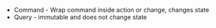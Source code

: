 - Command - Wrap command inside action or change, changes state
- Query - immutable and does not change state
